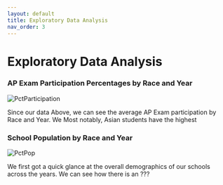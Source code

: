 ```yaml
---
layout: default
title: Exploratory Data Analysis 
nav_order: 3
---
```


# Exploratory Data Analysis 




### AP Exam Participation Percentages by Race and Year  

![PctParticipation](../../assets/images/PctParticipation.png)

Since our data Above, we can see the average AP Exam participation by Race and Year. We 
Most notably, Asian students have the highest 


### School Population by Race and Year 

![PctPop](../../assets/images/PctPop.png)

We first got a quick glance at the overall demographics of our schools across the years. We can see how there is an ???
 
